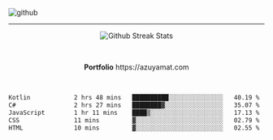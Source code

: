 ![github](https://media.discordapp.net/attachments/881363147364118528/1142610121697021952/background.png?width=1000&height=300)<br>
___
<p align="center">
  <img alt="Github Streak Stats" src="https://streak-stats.demolab.com?user=Azuyamat&theme=transparent&hide_border=true"/>
</p><br>
<p align="center">
      <strong>Portfolio</strong> https://azuyamat.com
</p><br>

<!--START_SECTION:waka-->

```txt
Kotlin            2 hrs 48 mins   ██████████░░░░░░░░░░░░░░░   40.19 %
C#                2 hrs 27 mins   ████████▓░░░░░░░░░░░░░░░░   35.07 %
JavaScript        1 hr 11 mins    ████▒░░░░░░░░░░░░░░░░░░░░   17.13 %
CSS               11 mins         ▓░░░░░░░░░░░░░░░░░░░░░░░░   02.79 %
HTML              10 mins         ▓░░░░░░░░░░░░░░░░░░░░░░░░   02.55 %
```

<!--END_SECTION:waka-->
